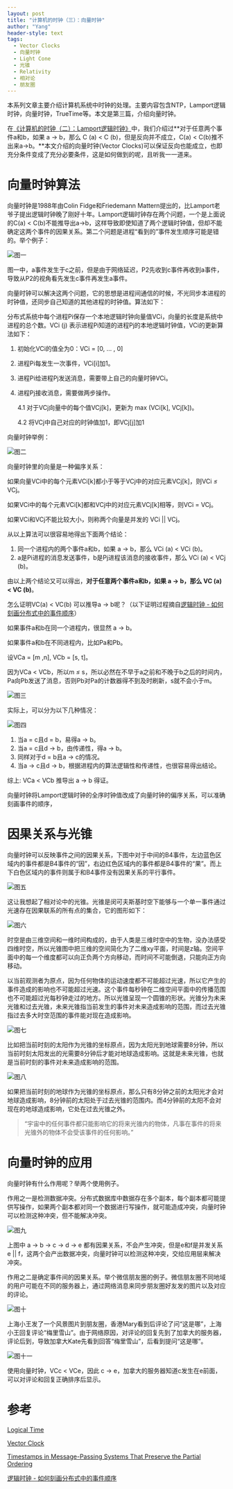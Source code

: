 ```yaml
---
layout: post
title: "计算机的时钟（三）：向量时钟"
author: "Yang"
header-style: text
tags:
  - Vector Clocks
  - 向量时钟
  - Light Cone
  - 光锥
  - Relativity
  - 相对论
  - 朋友圈
---
```


本系列文章主要介绍计算机系统中时钟的处理。主要内容包含NTP，Lamport逻辑时钟，向量时钟，TrueTime等。本文是第三篇，介绍向量时钟。

在[《计算机的时钟（二）：Lamport逻辑时钟》](http://yang.observer/2020/07/26/time-lamport-logical-time/)中，我们介绍过**对于任意两个事件a和b，如果 a → b，那么 C (a) < C (b)，但是反向并不成立，C(a) < C(b)推不出来a→b。**本文介绍的向量时钟(Vector Clocks)可以保证反向也能成立，也即充分条件变成了充分必要条件，这是如何做到的呢，且听我一一道来。



# 向量时钟算法

向量时钟是1988年由Colin Fidge和Friedemann Mattern提出的，比Lamport老爷子提出逻辑时钟晚了刚好十年。Lamport逻辑时钟存在两个问题，一个是上面说的C(a) < C(b)不能推导出a→b，这样导致即使知道了两个逻辑时钟值，但却不能确定这两个事件的因果关系。第二个问题是进程“看到的”事件发生顺序可能是错的。举个例子：

![图一](/img/in-post/2020-09-12-vector-clock/post-vector-clock1.png)

图一中，a事件发生于c之前，但是由于网络延迟，P2先收到c事件再收到a事件，导致从P2的视角看先发生c事件再发生a事件。

向量时钟可以解决这两个问题，它的思想是进程间通信的时候，不光同步本进程的时钟值，还同步自己知道的其他进程的时钟值。算法如下：

分布式系统中每个进程Pi保存一个本地逻辑时钟向量值VCi，向量的长度是系统中进程的总个数。VCi (j) 表示进程Pi知道的进程Pj的本地逻辑时钟值，VCi的更新算法如下：

1. 初始化VCi的值全为0：VCi = [0, ... , 0]

2. 进程Pi每发生一次事件，VCi[i]加1。

3. 进程Pi给进程Pj发送消息，需要带上自己的向量时钟VCi。

4. 进程Pj接收消息，需要做两步操作。

   4.1 对于VCj向量中的每个值VCj[k]，更新为 max (VCi[k], VCj[k])。

   4.2 将VCj中自己对应的时钟值加1，即VCj[j]加1

向量时钟举例：

![图二](/img/in-post/2020-09-12-vector-clock/post-vector-clock2.png)

向量时钟里的向量是一种偏序关系：

如果向量VCi中的每个元素VCi[k]都小于等于VCj中的对应元素VCj[k]，则VCi *≤* VCj。

如果VCi中的每个元素VCi[k]都和VCj中的对应元素VCj[k]相等，则VCi = VCj。

如果VCi和VCj不能比较大小，则称两个向量是并发的 VCi || VCj。

从以上算法可以很容易地得出下面两个结论：

1. 同一个进程内的两个事件a和b，如果 a → b，那么 VCi (a) < VCi (b)。
2. a是Pi进程的消息发送事件，b是Pj进程该消息的接收事件，那么 VCi (a) < VCj (b)。

由以上两个结论又可以得出，**对于任意两个事件a和b，如果 a → b，那么 VC (a) < VC (b)**。

怎么证明VC(a) < VC(b) 可以推导a → b呢？（以下证明过程摘自[逻辑时钟 - 如何刻画分布式中的事件顺序](https://writings.sh/post/logical-clocks)）

如果事件a和b在同一个进程内，很显然 a → b。

如果事件a和b在不同进程内，比如Pa和Pb。

设VCa = [m ,n], VCb = [s, t]。

因为VCa < VCb，所以m *≤* s，所以必然在不早于a之前和不晚于b之后的时间内，Pa向Pb发送了消息，否则Pb对Pa的计数器得不到及时刷新，s就不会小于m。

![图三](/img/in-post/2020-09-12-vector-clock/post-vector-proof1.png)

实际上，可以分为以下几种情况：

![图四](/img/in-post/2020-09-12-vector-clock/post-vector-proof2.png)

1. 当a = c且d = b，易得a → b。
2. 当a = c且d → b，由传递性，得a → b。
3. 同样对于d = b且a → c的情况。
4. 当a → c且d → b，根据进程内的算法逻辑性和传递性，也很容易得出结论。

综上: VCa < VCb 推导出 a → b 得证。

向量时钟将Lamport逻辑时钟的全序时钟值改成了向量时钟的偏序关系，可以准确刻画事件的顺序，



# 因果关系与光锥

向量时钟可以反映事件之间的因果关系，下图中对于中间的B4事件，左边蓝色区域内的事件都是B4事件的“因”，右边红色区域内的事件都是B4事件的“果”。而上下白色区域内的事件则属于和B4事件没有因果关系的平行事件。

![图五](/img/in-post/2020-09-12-vector-clock/post-vector-clock-wikipedia.png)

这让我想起了相对论中的光锥。光锥是闵可夫斯基时空下能够与一个单一事件通过光速存在因果联系的所有点的集合，它的图形如下：

![图六](/img/in-post/2020-09-12-vector-clock/post-vector-clock-light-cone.png)

时空是由三维空间和一维时间构成的，由于人类是三维时空中的生物，没办法感受四维时空，所以光锥图中把三维的空间简化为了二维xy平面，时间是z轴。空间平面中的每一个维度都可以向正负两个方向移动，而时间不可能倒退，只能向正方向移动。

以当前观测者为原点，因为任何物体的运动速度都不可能超过光速，所以它产生的事件造成的影响也不可能超过光速。这个事件每秒钟在二维空间平面中的传播范围也不可能超过光每秒钟走过的地方。所以光锥呈现一个圆锥的形状。光锥分为未来光锥和过去光锥，未来光锥指当前发生的事件对未来造成影响的范围，而过去光锥指过去多大时空范围的事件能对现在造成影响。

![图七](/img/in-post/2020-09-12-vector-clock/post-vector-clock3.png)

比如把当前时刻的太阳作为光锥的坐标原点，因为太阳光到地球需要8分钟，所以当前时刻太阳发出的光需要8分钟后才能对地球造成影响。这就是未来光锥，也就是当前时刻的事件对未来造成影响的范围。

![图八](/img/in-post/2020-09-12-vector-clock/post-vector-clock4.png)

如果把当前时刻的地球作为光锥的坐标原点，那么只有8分钟之前的太阳光才会对地球造成影响，8分钟前的太阳处于过去光锥的范围内。而4分钟前的太阳不会对现在的地球造成影响，它处在过去光锥之外。

> “宇宙中的任何事件都只能影响它的将来光锥内的物体，凡事在事件的将来光锥外的物体不会受该事件的任何影响。”



# 向量时钟的应用

向量时钟有什么作用呢？举两个使用例子。

作用之一是检测数据冲突。分布式数据库中数据存在多个副本，每个副本都可能提供写操作，如果两个副本都对同一个数据进行写操作，就可能造成冲突，向量时钟可以检测这种冲突，但不能解决冲突。

![图九](/img/in-post/2020-09-12-vector-clock/post-vector-clock5.png)

上图中 a → b → c → d → e 都有因果关系，不会产生冲突，但是e和f是并发关系 e || f，这两个会产出数据冲突，向量时钟可以检测这种冲突，交给应用层来解决冲突。

作用之二是确定事件间的因果关系。举个微信朋友圈的例子。微信朋友圈不同地域的用户可能在不同的服务器上，通过网络消息来同步朋友圈好友发的图片以及对应的评论。

![图十](/img/in-post/2020-09-12-vector-clock/post-vector-clock6.png)

上海小王发了一个风景图片到朋友圈，香港Mary看到后评论了问“这是哪”，上海小王回复评论“梅里雪山”。由于网络原因，对评论的回复先到了加拿大的服务器，评论后到，导致加拿大Kate先看到回答“梅里雪山”，后看到提问“这是哪”。

![图十一](/img/in-post/2020-09-12-vector-clock/post-vector-clock7.png)

使用向量时钟，VCc < VCe，因此 c → e，加拿大的服务器知道c发生在e前面，可以对评论和回复正确排序后显示。



# 参考

[Logical Time](http://www2.imm.dtu.dk/courses/02220/2015/L7/Logical_Time.pdf)

[Vector Clock](https://en.wikipedia.org/wiki/Vector_clock)

[Timestamps in Message-Passing Systems That Preserve the Partial Ordering](https://zoo.cs.yale.edu/classes/cs426/2012/lab/bib/fidge88timestamps.pdf)

[逻辑时钟 - 如何刻画分布式中的事件顺序](https://writings.sh/post/logical-clocks)

